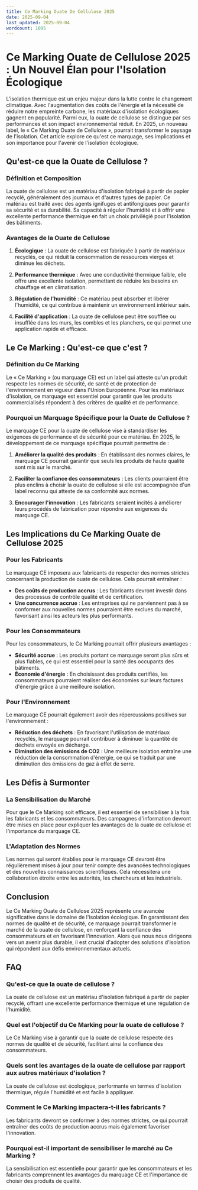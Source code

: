 ```yaml
---
title: Ce Marking Ouate De Cellulose 2025
date: 2025-09-04
last_updated: 2025-09-04
wordcount: 1005
---
```


# Ce Marking Ouate de Cellulose 2025 : Un Nouvel Élan pour l'Isolation Écologique

L'isolation thermique est un enjeu majeur dans la lutte contre le changement climatique. Avec l'augmentation des coûts de l'énergie et la nécessité de réduire notre empreinte carbone, les matériaux d'isolation écologiques gagnent en popularité. Parmi eux, la ouate de cellulose se distingue par ses performances et son impact environnemental réduit. En 2025, un nouveau label, le « Ce Marking Ouate de Cellulose », pourrait transformer le paysage de l'isolation. Cet article explore ce qu'est ce marquage, ses implications et son importance pour l'avenir de l'isolation écologique.

## Qu'est-ce que la Ouate de Cellulose ?

### Définition et Composition

La ouate de cellulose est un matériau d'isolation fabriqué à partir de papier recyclé, généralement des journaux et d'autres types de papier. Ce matériau est traité avec des agents ignifuges et antifongiques pour garantir sa sécurité et sa durabilité. Sa capacité à réguler l'humidité et à offrir une excellente performance thermique en fait un choix privilégié pour l'isolation des bâtiments.

### Avantages de la Ouate de Cellulose

1. **Écologique** : La ouate de cellulose est fabriquée à partir de matériaux recyclés, ce qui réduit la consommation de ressources vierges et diminue les déchets.
   
2. **Performance thermique** : Avec une conductivité thermique faible, elle offre une excellente isolation, permettant de réduire les besoins en chauffage et en climatisation.

3. **Régulation de l'humidité** : Ce matériau peut absorber et libérer l'humidité, ce qui contribue à maintenir un environnement intérieur sain.

4. **Facilité d'application** : La ouate de cellulose peut être soufflée ou insufflée dans les murs, les combles et les planchers, ce qui permet une application rapide et efficace.

## Le Ce Marking : Qu'est-ce que c'est ?

### Définition du Ce Marking

Le « Ce Marking » (ou marquage CE) est un label qui atteste qu'un produit respecte les normes de sécurité, de santé et de protection de l'environnement en vigueur dans l'Union Européenne. Pour les matériaux d'isolation, ce marquage est essentiel pour garantir que les produits commercialisés répondent à des critères de qualité et de performance.

### Pourquoi un Marquage Spécifique pour la Ouate de Cellulose ?

Le marquage CE pour la ouate de cellulose vise à standardiser les exigences de performance et de sécurité pour ce matériau. En 2025, le développement de ce marquage spécifique pourrait permettre de :

1. **Améliorer la qualité des produits** : En établissant des normes claires, le marquage CE pourrait garantir que seuls les produits de haute qualité sont mis sur le marché.

2. **Faciliter la confiance des consommateurs** : Les clients pourraient être plus enclins à choisir la ouate de cellulose si elle est accompagnée d'un label reconnu qui atteste de sa conformité aux normes.

3. **Encourager l'innovation** : Les fabricants seraient incités à améliorer leurs procédés de fabrication pour répondre aux exigences du marquage CE.

## Les Implications du Ce Marking Ouate de Cellulose 2025

### Pour les Fabricants

Le marquage CE imposera aux fabricants de respecter des normes strictes concernant la production de ouate de cellulose. Cela pourrait entraîner :

- **Des coûts de production accrus** : Les fabricants devront investir dans des processus de contrôle qualité et de certification.
- **Une concurrence accrue** : Les entreprises qui ne parviennent pas à se conformer aux nouvelles normes pourraient être exclues du marché, favorisant ainsi les acteurs les plus performants.

### Pour les Consommateurs

Pour les consommateurs, le Ce Marking pourrait offrir plusieurs avantages :

- **Sécurité accrue** : Les produits portant ce marquage seront plus sûrs et plus fiables, ce qui est essentiel pour la santé des occupants des bâtiments.
- **Économie d'énergie** : En choisissant des produits certifiés, les consommateurs pourraient réaliser des économies sur leurs factures d'énergie grâce à une meilleure isolation.

### Pour l'Environnement

Le marquage CE pourrait également avoir des répercussions positives sur l'environnement :

- **Réduction des déchets** : En favorisant l'utilisation de matériaux recyclés, le marquage pourrait contribuer à diminuer la quantité de déchets envoyés en décharge.
- **Diminution des émissions de CO2** : Une meilleure isolation entraîne une réduction de la consommation d'énergie, ce qui se traduit par une diminution des émissions de gaz à effet de serre.

## Les Défis à Surmonter

### La Sensibilisation du Marché

Pour que le Ce Marking soit efficace, il est essentiel de sensibiliser à la fois les fabricants et les consommateurs. Des campagnes d'information devront être mises en place pour expliquer les avantages de la ouate de cellulose et l'importance du marquage CE.

### L'Adaptation des Normes

Les normes qui seront établies pour le marquage CE devront être régulièrement mises à jour pour tenir compte des avancées technologiques et des nouvelles connaissances scientifiques. Cela nécessitera une collaboration étroite entre les autorités, les chercheurs et les industriels.

## Conclusion

Le Ce Marking Ouate de Cellulose 2025 représente une avancée significative dans le domaine de l'isolation écologique. En garantissant des normes de qualité et de sécurité, ce marquage pourrait transformer le marché de la ouate de cellulose, en renforçant la confiance des consommateurs et en favorisant l'innovation. Alors que nous nous dirigeons vers un avenir plus durable, il est crucial d'adopter des solutions d'isolation qui répondent aux défis environnementaux actuels.

## FAQ

### Qu'est-ce que la ouate de cellulose ?

La ouate de cellulose est un matériau d'isolation fabriqué à partir de papier recyclé, offrant une excellente performance thermique et une régulation de l'humidité.

### Quel est l'objectif du Ce Marking pour la ouate de cellulose ?

Le Ce Marking vise à garantir que la ouate de cellulose respecte des normes de qualité et de sécurité, facilitant ainsi la confiance des consommateurs.

### Quels sont les avantages de la ouate de cellulose par rapport aux autres matériaux d'isolation ?

La ouate de cellulose est écologique, performante en termes d'isolation thermique, régule l'humidité et est facile à appliquer.

### Comment le Ce Marking impactera-t-il les fabricants ?

Les fabricants devront se conformer à des normes strictes, ce qui pourrait entraîner des coûts de production accrus mais également favoriser l'innovation.

### Pourquoi est-il important de sensibiliser le marché au Ce Marking ?

La sensibilisation est essentielle pour garantir que les consommateurs et les fabricants comprennent les avantages du marquage CE et l'importance de choisir des produits de qualité.